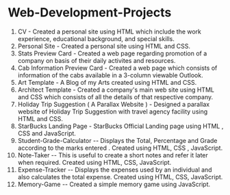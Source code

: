 # Web-Development-Projects


1. CV - Created a personal site using HTML which include the work experience, educational background, and special skills. 
2. Personal Site - Created a personal site using HTML and CSS.
3. Stats Preview Card - Created a web page regarding promotion of a company on basis of their daily activites and resources.
4. Cab Information Preview Card - Created a web page which consists of information of the cabs available in a 3-column viewable Outlook.
5. Art Template - A Blog of my Arts created using HTML and CSS.
6. Architect Template - Created a company's main web site using HTML and CSS which consists of all the details of that respective company. 
7. Holiday Trip Suggestion ( A Parallax Website ) - Designed a  parallax website of Holiday Trip Suggestion with travel agency facility using HTML and CSS.
8. StarBucks Landing Page - StarBucks Official Landing page using HTML , CSS and JavaScript.
9. Student-Grade-Calculator -- Displays the Total, Percentage and Grade according to the marks entered . Created using HTML, CSS , JavaScript.
10. Note-Taker -- This is useful to create a short notes and refer it later when required. Created using HTML, CSS, JavaScript.
11. Expense-Tracker -- Displays the expenses used by an individual and also calculates the total expense. Created using HTML, CSS, JavaScript.
12. Memory-Game -- Created a simple memory game using JavaScript.
